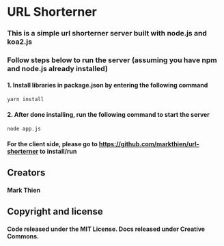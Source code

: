 # URL Shorterner

### This is a simple url shorterner server built with node.js and koa2.js

### Follow steps below to run the server (assuming you have npm and node.js already installed)
#### 1. Install libraries in package.json by entering the following command
```
yarn install
```
#### 2. After done installing, run the following command to start the server
```
node app.js
```
#### For the client side, please go to https://github.com/markthien/url-shorterner to install/run

## Creators
#### Mark Thien

## Copyright and license
#### Code released under the MIT License. Docs released under Creative Commons.
